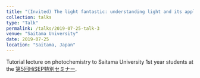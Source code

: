 ```yaml
---
title: "(Invited) The light fantastic: understanding light and its applications"
collection: talks
type: "Talk"
permalink: /talks/2019-07-25-talk-3
venue: "Saitama University"
date: 2019-07-25
location: "Saitama, Japan"
---
```


Tutorial lecture on photochemistry to Saitama University 1st year students at the [第5回HiSEP特別セミナー](http://www.saitama-u.ac.jp/sci/news/2019-0518-23.html).
